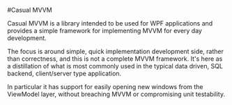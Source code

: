 #Casual MVVM

Casual MVVM is a library intended to be used for WPF applications and provides a simple framework
for implementing MVVM for every day development.

The focus is around simple, quick implementation development side, rather than correctness, and this
is not a complete MVVM framework.  It's here as a distillation of what is most commonly used in the
typical data driven, SQL backend, client/server type application.

In particular it has support for easily opening new windows from the ViewModel layer, without breaching
MVVM or compromising unit testability.
